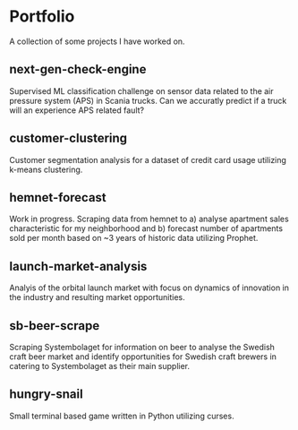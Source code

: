 # Portfolio
A collection of some projects I have worked on.

## next-gen-check-engine
Supervised ML classification challenge on sensor data related to the air pressure system (APS) in Scania trucks. Can we accuratly predict if a truck will an experience APS related fault?

## customer-clustering
Customer segmentation analysis for a dataset of credit card usage utilizing k-means clustering.

## hemnet-forecast
Work in progress. Scraping data from hemnet to a) analyse apartment sales characteristic for my neighborhood and b) forecast number of apartments sold per month based on ~3 years of historic data utilizing Prophet.

## launch-market-analysis
Analyis of the orbital launch market with focus on dynamics of innovation in the industry and resulting market opportunities.

## sb-beer-scrape
Scraping Systembolaget for information on beer to analyse the Swedish craft beer market and identify opportunities for Swedish craft brewers in catering to Systembolaget as their main supplier.

## hungry-snail
Small terminal based game written in Python utilizing curses.
